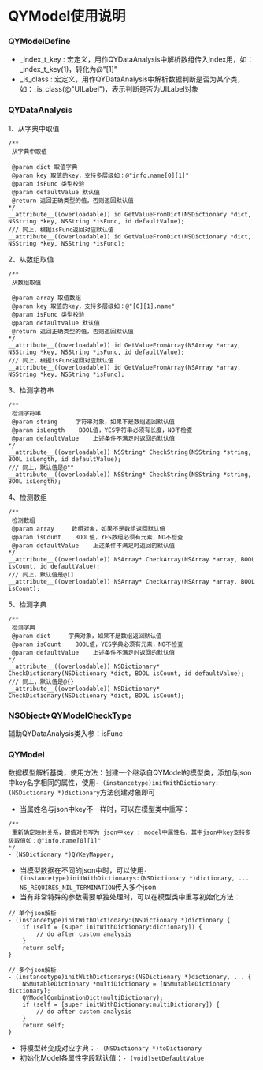 #  QYModel使用说明

### QYModelDefine
* _index_t_key : 宏定义，用作QYDataAnalysis中解析数组传入index用，如：_index_t_key(1)，转化为@"[1]"
* _is_class : 宏定义，用作QYDataAnalysis中解析数据判断是否为某个类，如：_is_class(@"UILabel")，表示判断是否为UILabel对象

### QYDataAnalysis

1、从字典中取值

```objc
/**
 从字典中取值

 @param dict 取值字典
 @param key 取值的key，支持多层级如：@"info.name[0][1]"
 @param isFunc 类型校验
 @param defaultValue 默认值
 @return 返回正确类型的值，否则返回默认值
*/
__attribute__((overloadable)) id GetValueFromDict(NSDictionary *dict, NSString *key, NSString *isFunc, id defaultValue);
/// 同上，根据isFunc返回对应默认值
__attribute__((overloadable)) id GetValueFromDict(NSDictionary *dict, NSString *key, NSString *isFunc);
```

2、从数组取值

```objc
/**
 从数组取值

 @param array 取值数组
 @param key 取值的key，支持多层级如：@"[0][1].name"
 @param isFunc 类型校验
 @param defaultValue 默认值
 @return 返回正确类型的值，否则返回默认值
*/
__attribute__((overloadable)) id GetValueFromArray(NSArray *array, NSString *key, NSString *isFunc, id defaultValue);
/// 同上，根据isFunc返回对应默认值
__attribute__((overloadable)) id GetValueFromArray(NSArray *array, NSString *key, NSString *isFunc);
```

3、检测字符串

```objc
/**
 检测字符串
 @param string     字符串对象，如果不是数组返回默认值
 @param isLength    BOOL值，YES字符串必须有长度，NO不检查
 @param defaultValue    上述条件不满足时返回的默认值
*/
__attribute__((overloadable)) NSString* CheckString(NSString *string, BOOL isLength, id defaultValue);
/// 同上，默认值是@""
__attribute__((overloadable)) NSString* CheckString(NSString *string, BOOL isLength);
```

4、检测数组

```objc
/**
 检测数组
 @param array     数组对象，如果不是数组返回默认值
 @param isCount    BOOL值，YES数组必须有元素，NO不检查
 @param defaultValue    上述条件不满足时返回的默认值
*/
__attribute__((overloadable)) NSArray* CheckArray(NSArray *array, BOOL isCount, id defaultValue);
/// 同上，默认值是@[]
__attribute__((overloadable)) NSArray* CheckArray(NSArray *array, BOOL isCount);
```

5、检测字典

```objc
/**
 检测字典
 @param dict     字典对象，如果不是数组返回默认值
 @param isCount    BOOL值，YES字典必须有元素，NO不检查
 @param defaultValue    上述条件不满足时返回的默认值
*/
__attribute__((overloadable)) NSDictionary* CheckDictionary(NSDictionary *dict, BOOL isCount, id defaultValue);
/// 同上，默认值是@{}
__attribute__((overloadable)) NSDictionary* CheckDictionary(NSDictionary *dict, BOOL isCount);
```

### NSObject+QYModelCheckType
辅助QYDataAnalysis类入参：isFunc

### QYModel
数据模型解析基类，使用方法：创建一个继承自QYModel的模型类，添加与json中key名字相同的属性，使用`- (instancetype)initWithDictionary:(NSDictionary *)dictionary`方法创建对象即可

* 当属姓名与json中key不一样时，可以在模型类中重写：

```objc
/**
 重新确定映射关系，健值对书写为 json中key : model中属性名，其中json中key支持多级取值如：@"info.name[0][1]"
*/
- (NSDictionary *)QYKeyMapper;
```

* 当模型数据在不同的json中时，可以使用`- (instancetype)initWithDictionarys:(NSDictionary *)dictionary, ... NS_REQUIRES_NIL_TERMINATION`传入多个json
* 当有非常特殊的参数需要单独处理时，可以在模型类中重写初始化方法：

```objc
// 单个json解析
- (instancetype)initWithDictionary:(NSDictionary *)dictionary {
    if (self = [super initWithDictionary:dictionary]) {
        // do after custom analysis
    }
    return self;
}

// 多个json解析
- (instancetype)initWithDictionarys:(NSDictionary *)dictionary, ... {
    NSMutableDictionary *multiDictionary = [NSMutableDictionary dictionary];
    QYModelCombinationDict(multiDictionary);
    if (self = [super initWithDictionary:multiDictionary]) {
        // do after custom analysis
    }
    return self;
}
```

* 将模型转变成对应字典：`- (NSDictionary *)toDictionary`
* 初始化Model各属性字段默认值：`- (void)setDefaultValue`
